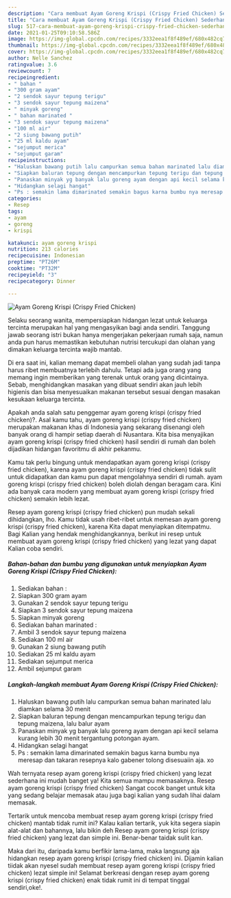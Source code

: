 ```yaml
---
description: "Cara membuat Ayam Goreng Krispi (Crispy Fried Chicken) Sederhana dan Mudah Dibuat"
title: "Cara membuat Ayam Goreng Krispi (Crispy Fried Chicken) Sederhana dan Mudah Dibuat"
slug: 517-cara-membuat-ayam-goreng-krispi-crispy-fried-chicken-sederhana-dan-mudah-dibuat
date: 2021-01-25T09:10:58.586Z
image: https://img-global.cpcdn.com/recipes/3332eea1f8f489ef/680x482cq70/ayam-goreng-krispi-crispy-fried-chicken-foto-resep-utama.jpg
thumbnail: https://img-global.cpcdn.com/recipes/3332eea1f8f489ef/680x482cq70/ayam-goreng-krispi-crispy-fried-chicken-foto-resep-utama.jpg
cover: https://img-global.cpcdn.com/recipes/3332eea1f8f489ef/680x482cq70/ayam-goreng-krispi-crispy-fried-chicken-foto-resep-utama.jpg
author: Nelle Sanchez
ratingvalue: 3.6
reviewcount: 7
recipeingredient:
- " bahan "
- "300 gram ayam"
- "2 sendok sayur tepung terigu"
- "3 sendok sayur tepung maizena"
- " minyak goreng"
- " bahan marinated "
- "3 sendok sayur tepung maizena"
- "100 ml air"
- "2 siung bawang putih"
- "25 ml kaldu ayam"
- "sejumput merica"
- "sejumput garam"
recipeinstructions:
- "Haluskan bawang putih lalu campurkan semua bahan marinated lalu diamkan selama 30 menit"
- "Siapkan baluran tepung dengan mencampurkan tepung terigu dan tepung maizena, lalu balur ayam"
- "Panaskan minyak yg banyak lalu goreng ayam dengan api kecil selama kurang lebih 30 menit tergantung potongan ayam."
- "Hidangkan selagi hangat"
- "Ps : semakin lama dimarinated semakin bagus karna bumbu nya meresap dan takaran resepnya kalo gabener tolong disesuaiin aja. xo"
categories:
- Resep
tags:
- ayam
- goreng
- krispi

katakunci: ayam goreng krispi 
nutrition: 213 calories
recipecuisine: Indonesian
preptime: "PT26M"
cooktime: "PT32M"
recipeyield: "3"
recipecategory: Dinner

---
```



![Ayam Goreng Krispi (Crispy Fried Chicken)](https://img-global.cpcdn.com/recipes/3332eea1f8f489ef/680x482cq70/ayam-goreng-krispi-crispy-fried-chicken-foto-resep-utama.jpg)

Selaku seorang wanita, mempersiapkan hidangan lezat untuk keluarga tercinta merupakan hal yang mengasyikan bagi anda sendiri. Tanggung jawab seorang istri bukan hanya mengerjakan pekerjaan rumah saja, namun anda pun harus memastikan kebutuhan nutrisi tercukupi dan olahan yang dimakan keluarga tercinta wajib mantab.

Di era  saat ini, kalian memang dapat membeli olahan yang sudah jadi tanpa harus ribet membuatnya terlebih dahulu. Tetapi ada juga orang yang memang ingin memberikan yang terenak untuk orang yang dicintainya. Sebab, menghidangkan masakan yang dibuat sendiri akan jauh lebih higienis dan bisa menyesuaikan makanan tersebut sesuai dengan masakan kesukaan keluarga tercinta. 



Apakah anda salah satu penggemar ayam goreng krispi (crispy fried chicken)?. Asal kamu tahu, ayam goreng krispi (crispy fried chicken) merupakan makanan khas di Indonesia yang sekarang disenangi oleh banyak orang di hampir setiap daerah di Nusantara. Kita bisa menyajikan ayam goreng krispi (crispy fried chicken) hasil sendiri di rumah dan boleh dijadikan hidangan favoritmu di akhir pekanmu.

Kamu tak perlu bingung untuk mendapatkan ayam goreng krispi (crispy fried chicken), karena ayam goreng krispi (crispy fried chicken) tidak sulit untuk didapatkan dan kamu pun dapat mengolahnya sendiri di rumah. ayam goreng krispi (crispy fried chicken) boleh diolah dengan beragam cara. Kini ada banyak cara modern yang membuat ayam goreng krispi (crispy fried chicken) semakin lebih lezat.

Resep ayam goreng krispi (crispy fried chicken) pun mudah sekali dihidangkan, lho. Kamu tidak usah ribet-ribet untuk memesan ayam goreng krispi (crispy fried chicken), karena Kita dapat menyiapkan ditempatmu. Bagi Kalian yang hendak menghidangkannya, berikut ini resep untuk membuat ayam goreng krispi (crispy fried chicken) yang lezat yang dapat Kalian coba sendiri.

<!--inarticleads1-->

##### Bahan-bahan dan bumbu yang digunakan untuk menyiapkan Ayam Goreng Krispi (Crispy Fried Chicken):

1. Sediakan  bahan :
1. Siapkan 300 gram ayam
1. Gunakan 2 sendok sayur tepung terigu
1. Siapkan 3 sendok sayur tepung maizena
1. Siapkan  minyak goreng
1. Sediakan  bahan marinated :
1. Ambil 3 sendok sayur tepung maizena
1. Sediakan 100 ml air
1. Gunakan 2 siung bawang putih
1. Sediakan 25 ml kaldu ayam
1. Sediakan sejumput merica
1. Ambil sejumput garam




<!--inarticleads2-->

##### Langkah-langkah membuat Ayam Goreng Krispi (Crispy Fried Chicken):

1. Haluskan bawang putih lalu campurkan semua bahan marinated lalu diamkan selama 30 menit
1. Siapkan baluran tepung dengan mencampurkan tepung terigu dan tepung maizena, lalu balur ayam
1. Panaskan minyak yg banyak lalu goreng ayam dengan api kecil selama kurang lebih 30 menit tergantung potongan ayam.
1. Hidangkan selagi hangat
1. Ps : semakin lama dimarinated semakin bagus karna bumbu nya meresap dan takaran resepnya kalo gabener tolong disesuaiin aja. xo




Wah ternyata resep ayam goreng krispi (crispy fried chicken) yang lezat sederhana ini mudah banget ya! Kita semua mampu memasaknya. Resep ayam goreng krispi (crispy fried chicken) Sangat cocok banget untuk kita yang sedang belajar memasak atau juga bagi kalian yang sudah lihai dalam memasak.

Tertarik untuk mencoba membuat resep ayam goreng krispi (crispy fried chicken) mantab tidak rumit ini? Kalau kalian tertarik, yuk kita segera siapin alat-alat dan bahannya, lalu bikin deh Resep ayam goreng krispi (crispy fried chicken) yang lezat dan simple ini. Benar-benar taidak sulit kan. 

Maka dari itu, daripada kamu berfikir lama-lama, maka langsung aja hidangkan resep ayam goreng krispi (crispy fried chicken) ini. Dijamin kalian tiidak akan nyesel sudah membuat resep ayam goreng krispi (crispy fried chicken) lezat simple ini! Selamat berkreasi dengan resep ayam goreng krispi (crispy fried chicken) enak tidak rumit ini di tempat tinggal sendiri,oke!.

